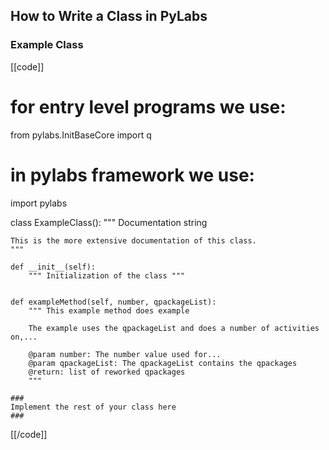 ## How to Write a Class in PyLabs

### Example Class

[[code]]
# for entry level programs we use:
from pylabs.InitBaseCore import q
# in pylabs framework we use:
import pylabs

class ExampleClass():
    """ Documentation string 

    This is the more extensive documentation of this class.
    """

    def __init__(self):
        """ Initialization of the class """
        

    def exampleMethod(self, number, qpackageList):
        """ This example method does example 
        
        The example uses the qpackageList and does a number of activities on,...
        
        @param number: The number value used for...
        @param qpackageList: The qpackageList contains the qpackages
        @return: list of reworked qpackages
        """

    ###
    Implement the rest of your class here
    ###
[[/code]]
